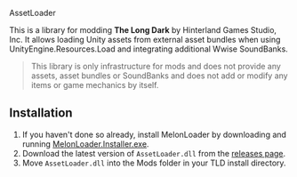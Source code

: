 AssetLoader

This is a library for modding **The Long Dark** by Hinterland Games Studio, Inc. It allows loading Unity assets from external asset bundles when using UnityEngine.Resources.Load and integrating additional Wwise SoundBanks.

> This library is only infrastructure for mods and does not provide any assets, asset bundles or SoundBanks and does not add or modify any items or game mechanics by itself.

## Installation

1. If you haven't done so already, install MelonLoader by downloading and running [MelonLoader.Installer.exe](https://github.com/HerpDerpinstine/MelonLoader/releases/latest/download/MelonLoader.Installer.exe).
2. Download the latest version of `AssetLoader.dll` from the [releases page](https://github.com/ds5678/AssetLoader/releases).
4. Move `AssetLoader.dll` into the Mods folder in your TLD install directory.